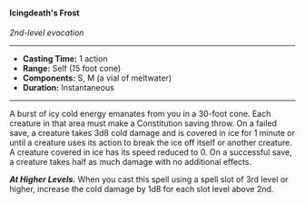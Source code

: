 #### Icingdeath's Frost
*2nd-level evocation*
___
- **Casting Time:** 1 action
- **Range:** Self (15 foot cone)
- **Components:** S, M (a vial of meltwater)
- **Duration:** Instantaneous
___
A burst of icy cold energy emanates from you in a 30-foot cone. Each creature in that area must make a Constitution saving throw. On a failed save, a creature takes 3d8 cold damage and is covered in ice for 1 minute or until a creature uses its action to break the ice off itself or another creature. A creature covered in ice has its speed reduced to 0. On a successful save, a creature takes half as much damage with no additional effects.

***At Higher Levels.*** When you cast this spell using a spell slot of 3rd level or higher, increase the cold damage by 1d8 for each slot level above 2nd.